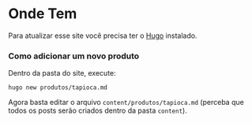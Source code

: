 # Onde Tem

Para atualizar esse site você precisa ter o [Hugo](https://gohugo.io/getting-started/quick-start/) instalado.

### Como adicionar um novo produto

Dentro da pasta do site, execute:

```
hugo new produtos/tapioca.md
```

Agora basta editar o arquivo `content/produtos/tapioca.md` (perceba que todos os posts serão criados dentro da pasta `content`).
